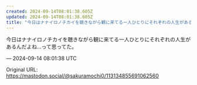 ```yaml
---
created: 2024-09-14T08:01:38.605Z
updated: 2024-09-14T08:01:38.605Z
title: "今日はナナイロノチカイを聴きながら観に来てる一人ひとりにそれぞれの人生があるんだ[...]"
---
```


<p>今日はナナイロノチカイを聴きながら観に来てる一人ひとりにそれぞれの人生があるんだよね…って思ってた。</p>

&mdash; 2024-09-14 08:01:38 UTC

Original URL: https://mastodon.social/@sakuramochi0/113134855691062560
